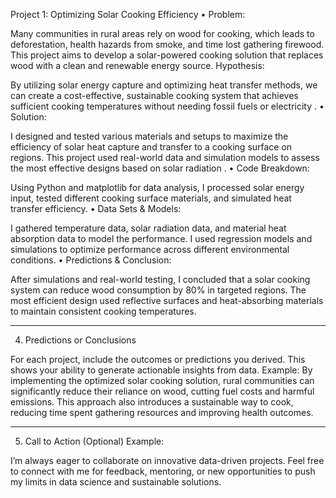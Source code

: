 Project 1: Optimizing Solar Cooking Efficiency
•	Problem:

Many communities in rural areas rely on wood for cooking, which leads to deforestation, health hazards from smoke, and time lost gathering firewood. This project aims to develop a solar-powered cooking solution that replaces wood with a clean and renewable energy source.
Hypothesis:

By utilizing solar energy capture  and optimizing heat transfer methods, we can create a cost-effective, sustainable cooking system that achieves sufficient cooking temperatures without needing fossil fuels or electricity .
•	Solution:

I designed and tested various materials and setups to maximize the efficiency of solar heat capture and transfer to a cooking surface on regions. This project used real-world data and simulation models to assess the most effective designs based on solar radiation .
•	Code Breakdown:

Using Python and matplotlib for data analysis, I processed solar energy input, tested different cooking surface materials, and simulated heat transfer efficiency.
•	Data Sets & Models:

I gathered temperature data, solar radiation data, and material heat absorption data to model the performance. I used regression models and simulations to optimize performance across different environmental conditions.
•	Predictions & Conclusion:

After simulations and real-world testing, I concluded that a solar cooking system can reduce wood consumption by 80% in targeted regions. The most efficient design used reflective surfaces and heat-absorbing materials to maintain consistent cooking temperatures.
________________________________________
4. Predictions or Conclusions

For each project, include the outcomes or predictions you derived. This shows your ability to generate actionable insights from data.
Example:
By implementing the optimized solar cooking solution, rural communities can significantly reduce their reliance on wood, cutting fuel costs and harmful emissions. This approach also introduces a sustainable way to cook, reducing time spent gathering resources and improving health outcomes.
________________________________________
5. Call to Action (Optional)
Example:

I’m always eager to collaborate on innovative data-driven projects. Feel free to connect with me for feedback, mentoring, or new opportunities to push my limits in data science and sustainable solutions.


